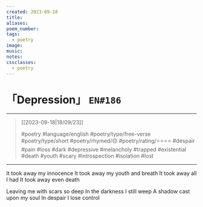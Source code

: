 ```yaml
---
created: 2023-09-18
title:
aliases:
poem_number:
tags:
  - poetry
image:
music:
notes:
cssclasses:
  - poetry
---
```

# 「Depression」 `EN#186`

---

> [[2023-09-18|18/09/23]]
> 
> #poetry 
> #language/english 
> #poetry/type/free-verse #poetry/type/short 
> #poetry/rhymed/🟡 
> #poetry/rating/⭐⭐⭐⭐ 
> #despair #pain #loss  #dark #depressive #melancholy #trapped #existential #death #youth #scary #introspection #isolation #lost 

---

It took away my innocence
It took away my youth and breath
It took away all I had
It took away even death

Leaving me with scars so deep
In the darkness I still weep
A shadow cast upon my soul
In despair I lose control